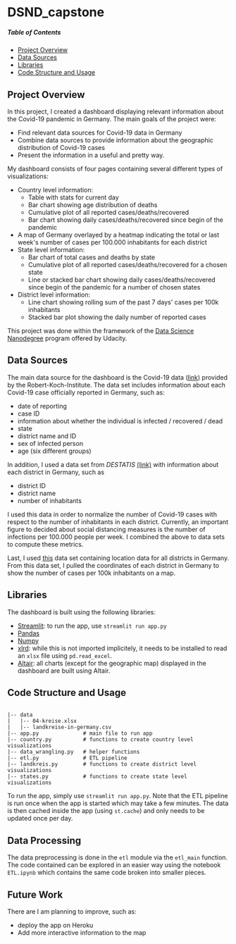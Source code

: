 # DSND_capstone

##### Table of Contents
* [Project Overview](#project-overview)
* [Data Sources](#data-sources)
* [Libraries](#libraries)
* [Code Structure and Usage](#Code-Structure-and-Usage)

## Project Overview
In this project, I created a dashboard displaying relevant information about
the Covid-19 pandemic in Germany. The main goals of the project were:
- Find relevant data sources for Covid-19 data in Germany
- Combine data sources to provide information about the geographic distribution of Covid-19 cases
- Present the information in a useful and pretty way.


My dashboard consists of four pages containing several different types of visualizations:
- Country level information:
  * Table with stats for current day
  * Bar chart showing age distribution of deaths
  * Cumulative plot of all reported cases/deaths/recovered
  * Bar chart showing daily cases/deaths/recovered since begin of the pandemic
- A map of Germany overlayed by a heatmap indicating the total or last week's number of cases per 100.000 inhabitants for each district
- State level information:
  * Bar chart of total cases and deaths by state
  * Cumulative plot of all reported cases/deaths/recovered for a chosen state
  * Line or stacked bar chart showing daily cases/deaths/recovered since begin of the pandemic for a number of chosen states
- District level information:
  * Line chart showing rolling sum of the past 7 days' cases per 100k
    inhabitants
  * Stacked bar plot showing the daily number of reported cases

This project was done within the framework of the [Data Science Nanodegree](#https://www.udacity.com/course/data-scientist-nanodegree--nd025) program offered by Udacity.
## Data Sources
The main data source for the dashboard is the Covid-19 data ([link](#https://www.arcgis.com/home/item.html?id=f10774f1c63e40168479a1feb6c7ca74)) provided by the
Robert-Koch-Institute. The data set includes information about each Covid-19
case officially reported in Germany, such as:
* date of reporting
* case ID
* information about whether the individual is infected / recovered / dead
* state
* district name and ID
* sex of infected person
* age (six different groups)

In addition, I used a data set from *DESTATIS* [(link)](#https://www.destatis.de/DE/Themen/Laender-Regionen/Regionales/Gemeindeverzeichnis/Administrativ/04-kreise.html) with information
about each district in Germany, such as
* district ID
* district name
* number of inhabitants

I used this data in order to normalize the number of Covid-19 cases with
respect to the number of inhabitants in each district. Currently, an important
figure to decided about social distancing measures is the number of infections
per 100.000 people per week. I combined the above to data sets to compute these
metrics.

Last, I used [this](#https://public.opendatasoft.com/explore/dataset/landkreise-in-germany/export/)
data set containing location data for all districts in Germany. From this
data set, I pulled the coordinates of each district in Germany to show
the number of cases per 100k inhabitants on a map.

## Libraries
The dashboard is built using the following libraries:
- [Streamlit](#https://www.streamlit.io): to run the app, use `streamlit run app.py`
- [Pandas](#https://pandas.pydata.org)
- [Numpy](#https://numpy.org)
- [xlrd](#https://xlrd.readthedocs.io/en/latest/): while this is not imported implicitely, it needs to be installed to read an `xlsx` file using `pd.read_excel`.
- [Altair](#https://altair-viz.github.io): all charts (except for the geographic map) displayed in the dashboard are built using Altair.


## Code Structure and Usage
```

|-- data
|   |-- 04-kreise.xlsx
|   |-- landkreise-in-germany.csv
|-- app.py              # main file to run app
|-- country.py          # functions to create country level visualizations
|-- data_wrangling.py   # helper functions
|-- etl.py              # ETL pipeline
|-- landkreis.py        # functions to create district level visualizations
|-- states.py           # functions to create state level visualizations
```

To run the app, simply use `streamlit run app.py`. Note that the ETL pipeline is run once when the app is started which may take a few minutes. The data is then cached inside the app (using `st.cache`) and only needs to be updated once per day.


## Data Processing
The data preprocessing is done in the `etl` module via the `etl_main` function. The code contained can be explored in an easier way using the notebook `ETL.ipynb` which contains the same code broken into smaller pieces.



## Future Work
There are I am planning to improve, such as:
- deploy the app on Heroku
- Add more interactive information to the map

